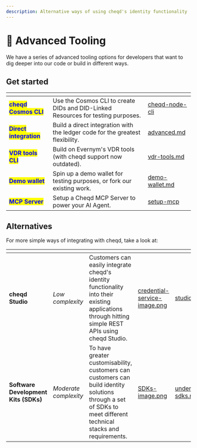 ```yaml
---
description: Alternative ways of using cheqd's identity functionality
---
```


# 🌠 Advanced Tooling

We have a series of advanced tooling options for developers that want to dig deeper into our code or build in different ways.

## Get started

<table data-view="cards"><thead><tr><th></th><th></th><th data-hidden data-card-target data-type="content-ref"></th></tr></thead><tbody><tr><td><mark style="color:blue;"><strong>cheqd Cosmos CLI</strong></mark></td><td>Use the Cosmos CLI to create DIDs and DID-Linked Resources for testing purposes.</td><td><a href="cheqd-node-cli/">cheqd-node-cli</a></td></tr><tr><td><mark style="color:blue;"><strong>Direct integration</strong></mark></td><td>Build a direct integration with the ledger code for the greatest flexibility.</td><td><a href="advanced.md">advanced.md</a></td></tr><tr><td><mark style="color:blue;"><strong>VDR tools CLI</strong></mark></td><td>Build on Evernym's VDR tools (with cheqd support now outdated).</td><td><a href="vdr-tools.md">vdr-tools.md</a></td></tr><tr><td><mark style="color:blue;"><strong>Demo wallet</strong></mark></td><td>Spin up a demo wallet for testing purposes, or fork our existing work.</td><td><a href="demo-wallet.md">demo-wallet.md</a></td></tr><tr><td><mark style="color:blue;"><strong>MCP Server</strong></mark></td><td>Setup a Cheqd MCP Server to power your AI Agent.</td><td><a href="../../getting-started/ai-agents/trust-registry/setup-mcp/">setup-mcp</a></td></tr></tbody></table>

## Alternatives

For more simple ways of integrating with cheqd, take a look at:

<table data-card-size="large" data-view="cards"><thead><tr><th></th><th></th><th></th><th data-hidden data-card-cover data-type="files"></th><th data-hidden data-card-target data-type="content-ref"></th></tr></thead><tbody><tr><td><strong>cheqd Studio</strong></td><td><em>Low complexity</em></td><td>Customers can easily integrate cheqd's identity functionality into their existing applications through hitting simple REST APIs using cheqd Studio. </td><td><a href="../../.gitbook/assets/credential-service-image.png">credential-service-image.png</a></td><td><a href="../../getting-started/studio/">studio</a></td></tr><tr><td><strong>Software Development Kits (SDKs)</strong></td><td><em>Moderate complexity</em></td><td>To have greater customisability, customers can customers can build identity solutions through a set of SDKs to meet different technical stacks and requirements.</td><td><a href="../../.gitbook/assets/SDKs-image.png">SDKs-image.png</a></td><td><a href="../../sdk/understanding-sdks.md">understanding-sdks.md</a></td></tr></tbody></table>
